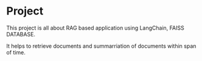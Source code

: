 # Project

This project is all about RAG based application using LangChain, FAISS DATABASE.

It helps to retrieve documents and summarriation of documents within span of time.
